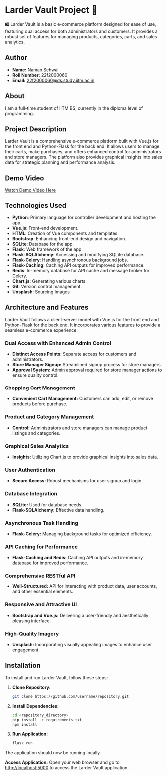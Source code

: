 # Larder Vault Project 🛒

🛍️ Larder Vault is a basic e-commerce platform designed for ease of use, featuring dual access for both administrators and customers. It provides a robust set of features for managing products, categories, carts, and sales analytics.

## Author
- **Name:** Naman Sehwal
- **Roll Number:** 22f2000060
- **Email:** 22f2000060@ds.study.iitm.ac.in

## About
I am a full-time student of IITM BS, currently in the diploma level of programming.

## Project Description
Larder Vault is a comprehensive e-commerce platform built with Vue.js for the front end and Python-Flask for the back end. It allows users to manage their carts, make purchases, and offers enhanced control for administrators and store managers. The platform also provides graphical insights into sales data for strategic planning and performance analysis.

## Demo Video
[Watch Demo Video Here](https://youtu.be/Y7zUwCD85F8)

## Technologies Used
- **Python**: Primary language for controller development and hosting the app.
- **Vue.js**: Front-end development.
- **HTML**: Creation of Vue components and templates.
- **Bootstrap**: Enhancing front-end design and navigation.
- **SQLite**: Database for the app.
- **Flask**: Web framework of the app.
- **Flask-SQLAlchemy**: Accessing and modifying SQLite database.
- **Flask-Celery**: Handling asynchronous background jobs.
- **Flask-Caching**: Caching API outputs for improved performance.
- **Redis**: In-memory database for API cache and message broker for Celery.
- **Chart.js**: Generating various charts.
- **Git**: Version control management.
- **Unsplash**: Sourcing Images

## Architecture and Features
Larder Vault follows a client-server model with Vue.js for the front end and Python-Flask for the back end. It incorporates various features to provide a seamless e-commerce experience:

### Dual Access with Enhanced Admin Control
- **Distinct Access Points:** Separate access for customers and administrators.
- **Store Manager Signup:** Streamlined signup process for store managers.
- **Approval System:** Admin approval required for store manager actions to ensure quality control.

### Shopping Cart Management
- **Convenient Cart Management:** Customers can add, edit, or remove products before purchase.

### Product and Category Management
- **Control:** Administrators and store managers can manage product listings and categories.

### Graphical Sales Analytics
- **Insights:** Utilizing Chart.js to provide graphical insights into sales data.

### User Authentication
- **Secure Access:** Robust mechanisms for user signup and login.

### Database Integration
- **SQLite:** Used for database needs.
- **Flask-SQLAlchemy:** Effective data handling.

### Asynchronous Task Handling
- **Flask-Celery:** Managing background tasks for optimized efficiency.

### API Caching for Performance
- **Flask-Caching and Redis:** Caching API outputs and in-memory database for improved performance.

### Comprehensive RESTful API
- **Well-Structured:** API for interacting with product data, user accounts, and other essential elements.

### Responsive and Attractive UI
- **Bootstrap and Vue.js:** Delivering a user-friendly and aesthetically pleasing interface.

### High-Quality Imagery
- **Unsplash:** Incorporating visually appealing images to enhance user engagement.

## Installation
To install and run Larder Vault, follow these steps:

1. **Clone Repository:**
   ```bash
   git clone https://github.com/username/repository.git

2. **Install Dependencies:**
   ```bash
   cd <repository_directory>
   pip install -r requirements.txt
   npm install

3. **Run Application:**
   ```bash
   flask run

The application should now be running locally.

**Access Application:**
Open your web browser and go to [http://localhost:5000](http://localhost:5000) to access the Larder Vault application.
